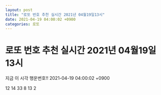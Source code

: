 ```yaml
---
layout: post
title: "로또 번호 추천 실시간 2021년 04월19일13시"
date: 2021-04-19 04:00:02 +0900
categories: 로또
---
```


# 로또 번호 추천 실시간 2021년 04월19일13시

지금 이 시각 행운번호!! 2021-04-19 04:00:02 +0900

 12  14  33  8  13  2 

